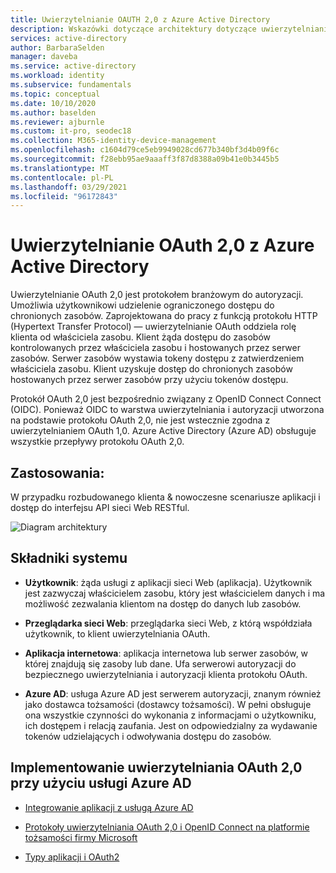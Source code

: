 ```yaml
---
title: Uwierzytelnianie OAUTH 2,0 z Azure Active Directory
description: Wskazówki dotyczące architektury dotyczące uwierzytelniania OAUTH 2,0 przy użyciu Azure Active Directory.
services: active-directory
author: BarbaraSelden
manager: daveba
ms.service: active-directory
ms.workload: identity
ms.subservice: fundamentals
ms.topic: conceptual
ms.date: 10/10/2020
ms.author: baselden
ms.reviewer: ajburnle
ms.custom: it-pro, seodec18
ms.collection: M365-identity-device-management
ms.openlocfilehash: c1604d79ce5eb9949028cd677b340bf3d4b09f6c
ms.sourcegitcommit: f28ebb95ae9aaaff3f87d8388a09b41e0b3445b5
ms.translationtype: MT
ms.contentlocale: pl-PL
ms.lasthandoff: 03/29/2021
ms.locfileid: "96172843"
---
```

# <a name="oauth-20-authentication-with-azure-active-directory"></a>Uwierzytelnianie OAuth 2,0 z Azure Active Directory

Uwierzytelnianie OAuth 2,0 jest protokołem branżowym do autoryzacji. Umożliwia użytkownikowi udzielenie ograniczonego dostępu do chronionych zasobów. Zaprojektowana do pracy z funkcją protokołu HTTP (Hypertext Transfer Protocol) — uwierzytelnianie OAuth oddziela rolę klienta od właściciela zasobu. Klient żąda dostępu do zasobów kontrolowanych przez właściciela zasobu i hostowanych przez serwer zasobów. Serwer zasobów wystawia tokeny dostępu z zatwierdzeniem właściciela zasobu. Klient uzyskuje dostęp do chronionych zasobów hostowanych przez serwer zasobów przy użyciu tokenów dostępu. 

Protokół OAuth 2,0 jest bezpośrednio związany z OpenID Connect Connect (OIDC). Ponieważ OIDC to warstwa uwierzytelniania i autoryzacji utworzona na podstawie protokołu OAuth 2,0, nie jest wstecznie zgodna z uwierzytelnianiem OAuth 1,0. Azure Active Directory (Azure AD) obsługuje wszystkie przepływy protokołu OAuth 2,0. 

## <a name="use-when"></a>Zastosowania:

W przypadku rozbudowanego klienta & nowoczesne scenariusze aplikacji i dostęp do interfejsu API sieci Web RESTful.

![Diagram architektury](./media/authentication-patterns/oauth.png)

## <a name="components-of-system"></a>Składniki systemu

* **Użytkownik**: żąda usługi z aplikacji sieci Web (aplikacja). Użytkownik jest zazwyczaj właścicielem zasobu, który jest właścicielem danych i ma możliwość zezwalania klientom na dostęp do danych lub zasobów. 

* **Przeglądarka sieci Web**: przeglądarka sieci Web, z którą współdziała użytkownik, to klient uwierzytelniania OAuth. 

* **Aplikacja internetowa**: aplikacja internetowa lub serwer zasobów, w której znajdują się zasoby lub dane. Ufa serwerowi autoryzacji do bezpiecznego uwierzytelniania i autoryzacji klienta protokołu OAuth. 

* **Azure AD**: usługa Azure AD jest serwerem autoryzacji, znanym również jako dostawca tożsamości (dostawcy tożsamości). W pełni obsługuje ona wszystkie czynności do wykonania z informacjami o użytkowniku, ich dostępem i relacją zaufania. Jest on odpowiedzialny za wydawanie tokenów udzielających i odwoływania dostępu do zasobów.

## <a name="implement-oauth-20-with-azure-ad"></a>Implementowanie uwierzytelniania OAuth 2,0 przy użyciu usługi Azure AD

* [Integrowanie aplikacji z usługą Azure AD](../saas-apps/tutorial-list.md) 

* [Protokoły uwierzytelniania OAuth 2,0 i OpenID Connect na platformie tożsamości firmy Microsoft](../develop/active-directory-v2-protocols.md) 

* [Typy aplikacji i OAuth2](../develop/v2-app-types.md) 

